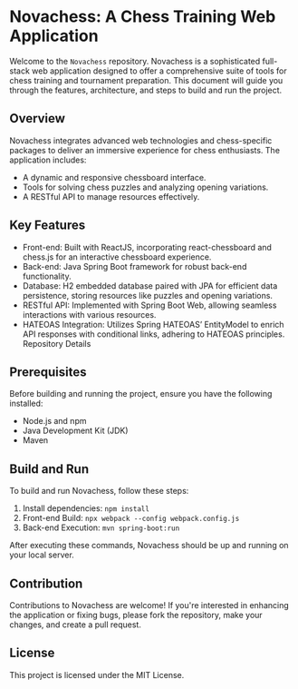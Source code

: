 # Novachess: A Chess Training Web Application
Welcome to the `Novachess` repository. Novachess is a sophisticated full-stack web application designed to offer a comprehensive suite of tools for chess training and tournament preparation. This document will guide you through the features, architecture, and steps to build and run the project.

## Overview
Novachess integrates advanced web technologies and chess-specific packages to deliver an immersive experience for chess enthusiasts. The application includes:

- A dynamic and responsive chessboard interface.
- Tools for solving chess puzzles and analyzing opening variations.
- A RESTful API to manage resources effectively.

## Key Features
- Front-end: Built with ReactJS, incorporating react-chessboard and chess.js for an interactive chessboard experience.
- Back-end: Java Spring Boot framework for robust back-end functionality.
- Database: H2 embedded database paired with JPA for efficient data persistence, storing resources like puzzles and opening variations.
- RESTful API: Implemented with Spring Boot Web, allowing seamless interactions with various resources.
- HATEOAS Integration: Utilizes Spring HATEOAS’ EntityModel to enrich API responses with conditional links, adhering to HATEOAS principles.
Repository Details

## Prerequisites
Before building and running the project, ensure you have the following installed:

- Node.js and npm
- Java Development Kit (JDK)
- Maven

## Build and Run
To build and run Novachess, follow these steps:
1. Install dependencies:
    ```npm install```
2. Front-end Build:
    ```npx webpack --config webpack.config.js```
3. Back-end Execution:
    ```mvn spring-boot:run```

After executing these commands, Novachess should be up and running on your local server.

## Contribution
Contributions to Novachess are welcome! If you're interested in enhancing the application or fixing bugs, please fork the repository, make your changes, and create a pull request.

## License
This project is licensed under the MIT License.